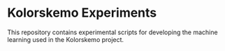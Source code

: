 Kolorskemo Experiments
=====

This repository contains experimental scripts for developing the machine learning used in the Kolorskemo project.